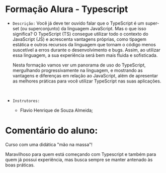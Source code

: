 # Formação Alura - Typescript

- `Descrição:`
  Você já deve ter ouvido falar que o TypeScript é um super-set (ou superconjunto) da linguagem JavaScript. Mas o que isso significa? O TypeScript (TS) consegue utilizar todo o contexto do JavaScript (JS) e acrescenta vantagens próprias, como tipagem estática e outros recursos da linguagem que tornam o código menos suscetível a erros durante o desenvolvimento e bugs. Assim, ao utilizar essa linguagem, a sua experiência será bem mais fluida e sofisticada.

  Nesta formação vamos ver um panorama de uso do TypeScript, mergulhando progressivamente na linguagem, e mostrando as vantagens e diferenças em relação ao JavaScript, além de apresentar as melhores práticas para você utilizar TypeScript nas suas aplicações.

    <br/>

- `Instrutores:`
  - Flavio Henrique de Souza Almeida;

# Comentário do aluno:

Curso com uma didática "mão na massa"!

Maravilhoso para quem está começando com Typescript e também para quem já
possui experiência, mas busca sempre se manter antenado às boas práticas. 
